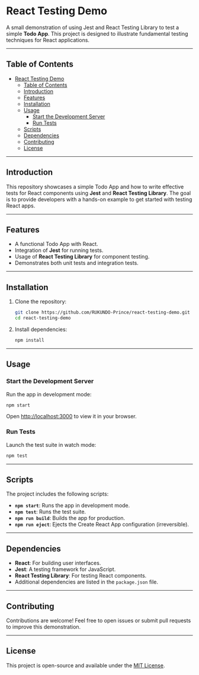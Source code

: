 # React Testing Demo

A small demonstration of using Jest and React Testing Library to test a simple **Todo App**. This project is designed to illustrate fundamental testing techniques for React applications.

---

## Table of Contents

- [React Testing Demo](#react-testing-demo)
  - [Table of Contents](#table-of-contents)
  - [Introduction](#introduction)
  - [Features](#features)
  - [Installation](#installation)
  - [Usage](#usage)
    - [Start the Development Server](#start-the-development-server)
    - [Run Tests](#run-tests)
  - [Scripts](#scripts)
  - [Dependencies](#dependencies)
  - [Contributing](#contributing)
  - [License](#license)

---

## Introduction

This repository showcases a simple Todo App and how to write effective tests for React components using **Jest** and **React Testing Library**. The goal is to provide developers with a hands-on example to get started with testing React apps.

---

## Features

- A functional Todo App with React.
- Integration of **Jest** for running tests.
- Usage of **React Testing Library** for component testing.
- Demonstrates both unit tests and integration tests.

---

## Installation

1. Clone the repository:

   ```bash
   git clone https://github.com/RUKUNDO-Prince/react-testing-demo.git
   cd react-testing-demo
   ```

2. Install dependencies:

   ```bash
   npm install
   ```

---

## Usage

### Start the Development Server

Run the app in development mode:

```bash
npm start
```

Open [http://localhost:3000](http://localhost:3000) to view it in your browser.

### Run Tests

Launch the test suite in watch mode:

```bash
npm test
```

---

## Scripts

The project includes the following scripts:

- **`npm start`**: Runs the app in development mode.
- **`npm test`**: Runs the test suite.
- **`npm run build`**: Builds the app for production.
- **`npm run eject`**: Ejects the Create React App configuration (irreversible).

---

## Dependencies

- **React**: For building user interfaces.
- **Jest**: A testing framework for JavaScript.
- **React Testing Library**: For testing React components.
- Additional dependencies are listed in the `package.json` file.

---

## Contributing

Contributions are welcome! Feel free to open issues or submit pull requests to improve this demonstration.

---

## License

This project is open-source and available under the [MIT License](LICENSE).